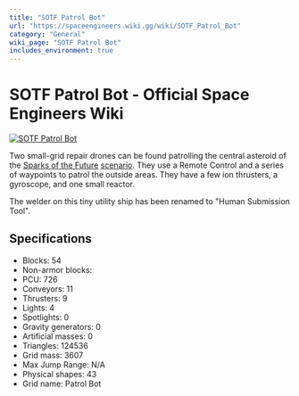 ```yaml
---
title: "SOTF Patrol Bot"
url: "https://spaceengineers.wiki.gg/wiki/SOTF_Patrol_Bot"
category: "General"
wiki_page: "SOTF Patrol Bot"
includes_environment: true
---
```


# SOTF Patrol Bot - Official Space Engineers Wiki

[![SOTF Patrol Bot](https://spaceengineers.wiki.gg/images/thumb/3/30/SOTF_Patrol_Bot.jpg/320px-SOTF_Patrol_Bot.jpg?5ea155)](https://spaceengineers.wiki.gg/wiki/File:SOTF_Patrol_Bot.jpg)

Two small-grid repair drones can be found patrolling the central asteroid of the [Sparks of the Future](https://spaceengineers.wiki.gg/wiki/Sparks_of_the_Future_Scenario "Sparks of the Future Scenario") [scenario](https://spaceengineers.wiki.gg/wiki/Scenario "Scenario"). They use a Remote Control and a series of waypoints to patrol the outside areas. They have a few ion thrusters, a gyroscope, and one small reactor.

The welder on this tiny utility ship has been renamed to "Human Submission Tool".

## Specifications

*   Blocks: 54
*   Non-armor blocks:
*   PCU: 726
*   Conveyors: 11
*   Thrusters: 9
*   Lights: 4
*   Spotlights: 0
*   Gravity generators: 0
*   Artificial masses: 0
*   Triangles: 124536
*   Grid mass: 3607
*   Max Jump Range: N/A
*   Physical shapes: 43
*   Grid name: Patrol Bot